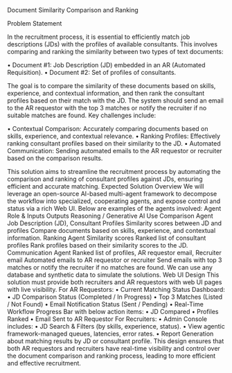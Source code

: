 Document Similarity Comparison and Ranking

Problem Statement

In the recruitment process, it is essential to efficiently match job descriptions (JDs) with 
the profiles of available consultants. This involves comparing and ranking the similarity 
between two types of text documents:

• Document #1: Job Description (JD) embedded in an AR (Automated Requisition).
• Document #2: Set of profiles of consultants.

The goal is to compare the similarity of these documents based on skills, experience, and 
contextual information, and then rank the consultant profiles based on their match with 
the JD. The system should send an email to the AR requestor with the top 3 matches or 
notify the recruiter if no suitable matches are found.
Key challenges include:

• Contextual Comparison: Accurately comparing documents based on skills, 
experience, and contextual relevance.
• Ranking Profiles: Effectively ranking consultant profiles based on their similarity to 
the JD.
• Automated Communication: Sending automated emails to the AR requestor or 
recruiter based on the comparison results.

This solution aims to streamline the recruitment process by automating the comparison 
and ranking of consultant profiles against JDs, ensuring efficient and accurate matching.
Expected Solution Overview
We will leverage an open-source AI-based multi-agent framework to decompose the 
workflow into specialized, cooperating agents, and expose control and status via a rich 
Web UI. Below are examples of the agents involved:
Agent Role & Inputs Outputs Reasoning / Generative AI Use
Comparison 
Agent
Job Description (JD), 
Consultant Profiles
Similarity scores 
between JD and 
profiles
Compare documents based 
on skills, experience, and 
contextual information.
Ranking Agent Similarity scores
Ranked list of 
consultant profiles
Rank profiles based on their 
similarity scores to the JD.
Communication 
Agent
Ranked list of profiles, 
AR requestor email, 
Recruiter email
Automated emails 
to AR requestor or 
recruiter
Send emails with top 3 
matches or notify the 
recruiter if no matches are 
found.
We can use any database and synthetic data to simulate the solutions.
Web UI Design
This solution must provide both recruiters and AR requestors with web UI pages with live 
visibility.
For AR Requestors:
• Current Matching Status Dashboard:
• JD Comparison Status (Completed / In Progress)
• Top 3 Matches (Listed / Not Found)
• Email Notification Status (Sent / Pending)
• Real-Time Workflow Progress Bar with below action items:
• JD Compared
• Profiles Ranked
• Email Sent to AR Requestor
For Recruiters:
• Admin Console includes:
• JD Search & Filters (by skills, experience, status).
• View agentic framework-managed queues, latencies, error rates.
• Report Generation about matching results by JD or consultant profile.
This design ensures that both AR requestors and recruiters have real-time visibility and 
control over the document comparison and ranking process, leading to more efficient and 
effective recruitment.
